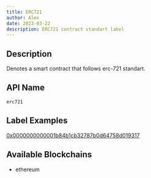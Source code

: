 ```yaml
---
title: ERC721
author: Alex
date: 2023-03-22
description: ERC721 contract standart label
---
```


## Description

Denotes a smart contract that follows erc-721 standart.

## API Name

`erc721`

## Label Examples
[0x0000000000001b84b1cb32787b0d64758d019317](https://etherscan.io/address/0x0000000000001b84b1cb32787b0d64758d019317)


## Available Blockchains

* ethereum
